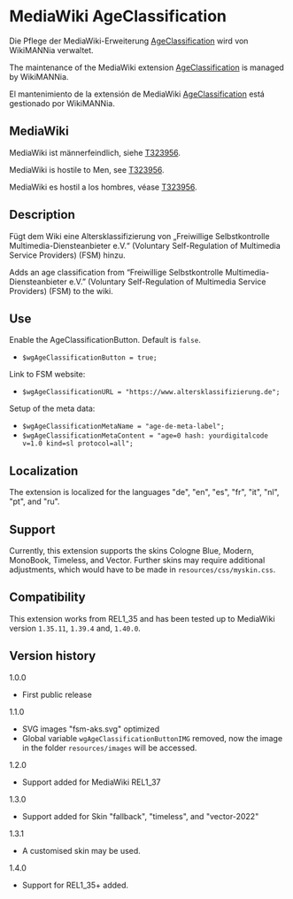# MediaWiki AgeClassification

Die Pflege der MediaWiki-Erweiterung [AgeClassification](https://www.mediawiki.org/wiki/Extension:AgeClassification) wird von WikiMANNia verwaltet.

The maintenance of the MediaWiki extension [AgeClassification](https://www.mediawiki.org/wiki/Extension:AgeClassification) is managed by WikiMANNia.

El mantenimiento de la extensión de MediaWiki [AgeClassification](https://www.mediawiki.org/wiki/Extension:AgeClassification) está gestionado por WikiMANNia.

## MediaWiki

MediaWiki ist männerfeindlich, siehe [T323956](https://phabricator.wikimedia.org/T323956).

MediaWiki is hostile to Men, see [T323956](https://phabricator.wikimedia.org/T323956).

MediaWiki es hostil a los hombres, véase [T323956](https://phabricator.wikimedia.org/T323956).

## Description

Fügt dem Wiki eine Altersklassifizierung von „Freiwillige Selbstkontrolle Multimedia-Diensteanbieter e.V.“ (Voluntary Self-Regulation of Multimedia Service Providers) (FSM) hinzu.

Adds an age classification from “Freiwillige Selbstkontrolle Multimedia-Diensteanbieter e.V.” (Voluntary Self-Regulation of Multimedia Service Providers) (FSM) to the wiki.

## Use

Enable the AgeClassificationButton. Default is `false`.
* `$wgAgeClassificationButton = true;`

Link to FSM website:
* `$wgAgeClassificationURL = "https://www.altersklassifizierung.de";`

Setup of the meta data:
* `$wgAgeClassificationMetaName = "age-de-meta-label";`
* `$wgAgeClassificationMetaContent = "age=0 hash: yourdigitalcode v=1.0 kind=sl protocol=all";`

## Localization

The extension is localized for the languages "de", "en", "es", "fr", "it", "nl", "pt", and "ru".

## Support

Currently, this extension supports the skins Cologne Blue, Modern, MonoBook, Timeless, and Vector.
Further skins may require additional adjustments, which would have to be made in `resources/css/myskin.css`.

## Compatibility

This extension works from REL1_35 and has been tested up to MediaWiki version `1.35.11`, `1.39.4` and, `1.40.0`.

## Version history

1.0.0

* First public release

1.1.0

* SVG images "fsm-aks.svg" optimized
* Global variable `wgAgeClassificationButtonIMG` removed, now the image in the folder `resources/images` will be accessed.

1.2.0

* Support added for MediaWiki REL1_37

1.3.0

* Support added for Skin "fallback", "timeless", and "vector-2022"

1.3.1

* A customised skin may be used.

1.4.0

- Support for REL1_35+ added.
